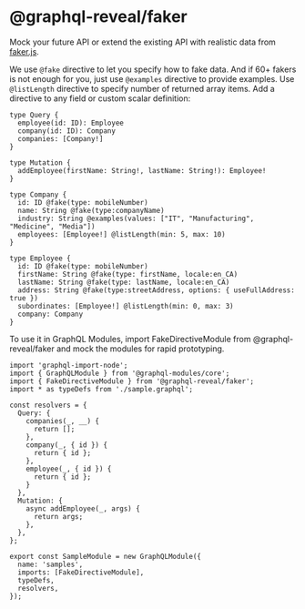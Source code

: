 # @graphql-reveal/faker

Mock your future API or extend the existing API with realistic data from [faker.js](https://github.com/Marak/faker.js).

We use `@fake` directive to let you specify how to fake data. And if 60+ fakers is not enough for you, just use `@examples` directive to provide examples. Use `@listLength` directive to specify number of returned array items. Add a directive to any field or custom scalar definition:

```code
type Query {
  employee(id: ID): Employee
  company(id: ID): Company
  companies: [Company!]
}

type Mutation {
  addEmployee(firstName: String!, lastName: String!): Employee!
}

type Company {
  id: ID @fake(type: mobileNumber)
  name: String @fake(type:companyName)
  industry: String @examples(values: ["IT", "Manufacturing", "Medicine", "Media"])
  employees: [Employee!] @listLength(min: 5, max: 10)
}

type Employee {
  id: ID @fake(type: mobileNumber)
  firstName: String @fake(type: firstName, locale:en_CA)
  lastName: String @fake(type: lastName, locale:en_CA)
  address: String @fake(type:streetAddress, options: { useFullAddress: true })
  subordinates: [Employee!] @listLength(min: 0, max: 3)
  company: Company
}
```

To use it in GraphQL Modules, import FakeDirectiveModule from @graphql-reveal/faker and mock the modules for rapid prototyping.

```code
import 'graphql-import-node';
import { GraphQLModule } from '@graphql-modules/core';
import { FakeDirectiveModule } from '@graphql-reveal/faker';
import * as typeDefs from './sample.graphql';

const resolvers = {
  Query: {
    companies(_, __) {
      return [];
    },
    company(_, { id }) {
      return { id };
    },
    employee(_, { id }) {
      return { id };
    }
  },
  Mutation: {
    async addEmployee(_, args) {
      return args;
    },
  },
};

export const SampleModule = new GraphQLModule({
  name: 'samples',
  imports: [FakeDirectiveModule],
  typeDefs,
  resolvers,
});
```
